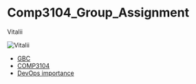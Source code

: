 # Comp3104_Group_Assignment
Vitalii

![Vitalii](https://avatars3.githubusercontent.com/u/71415211?s=400&u=112964ffda9399078d7d1d9fd96a29615f1f1840&v=4)
- [GBC](101230862_gb.txt)
- [COMP3104]( 101230862_devops.txt)
- [DevOps importance](101230862_sdlc.txt)

